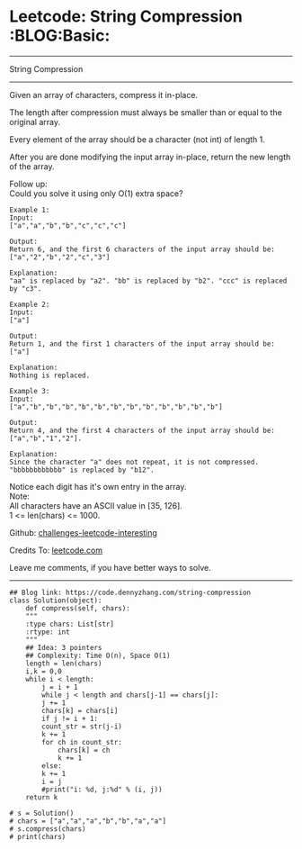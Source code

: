 
# Leetcode: String Compression     :BLOG:Basic:

---

String Compression  

---

Given an array of characters, compress it in-place.  

The length after compression must always be smaller than or equal to the original array.  

Every element of the array should be a character (not int) of length 1.  

After you are done modifying the input array in-place, return the new length of the array.  

Follow up:  
Could you solve it using only O(1) extra space?  

    Example 1:
    Input:
    ["a","a","b","b","c","c","c"]
    
    Output:
    Return 6, and the first 6 characters of the input array should be: ["a","2","b","2","c","3"]
    
    Explanation:
    "aa" is replaced by "a2". "bb" is replaced by "b2". "ccc" is replaced by "c3".

    Example 2:
    Input:
    ["a"]
    
    Output:
    Return 1, and the first 1 characters of the input array should be: ["a"]
    
    Explanation:
    Nothing is replaced.

    Example 3:
    Input:
    ["a","b","b","b","b","b","b","b","b","b","b","b","b"]
    
    Output:
    Return 4, and the first 4 characters of the input array should be: ["a","b","1","2"].
    
    Explanation:
    Since the character "a" does not repeat, it is not compressed. "bbbbbbbbbbbb" is replaced by "b12".

Notice each digit has it's own entry in the array.  
Note:  
All characters have an ASCII value in [35, 126].  
1 <= len(chars) <= 1000.  

Github: [challenges-leetcode-interesting](https://github.com/DennyZhang/challenges-leetcode-interesting/tree/master/problems/string-compression)  

Credits To: [leetcode.com](https://leetcode.com/problems/string-compression/description/)  

Leave me comments, if you have better ways to solve.  

---

    ## Blog link: https://code.dennyzhang.com/string-compression
    class Solution(object):
        def compress(self, chars):
    	"""
    	:type chars: List[str]
    	:rtype: int
    	"""
    	## Idea: 3 pointers
    	## Complexity: Time O(n), Space O(1)
    	length = len(chars)
    	i,k = 0,0
    	while i < length:
    	    j = i + 1
    	    while j < length and chars[j-1] == chars[j]:
    		j += 1
    	    chars[k] = chars[i]
    	    if j != i + 1:
    		count_str = str(j-i)
    		k += 1
    		for ch in count_str:
    		    chars[k] = ch
    		    k += 1
    	    else:
    		k += 1
    	    i = j
    	    #print("i: %d, j:%d" % (i, j))
    	return k
    
    # s = Solution()
    # chars = ["a","a","a","b","b","a","a"]
    # s.compress(chars)
    # print(chars)

